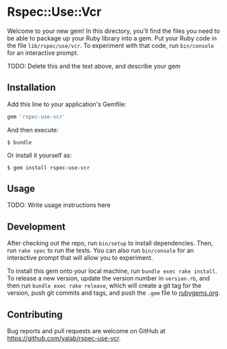 # Rspec::Use::Vcr

Welcome to your new gem! In this directory, you'll find the files you need to be able to package up your Ruby library into a gem. Put your Ruby code in the file `lib/rspec/use/vcr`. To experiment with that code, run `bin/console` for an interactive prompt.

TODO: Delete this and the text above, and describe your gem

## Installation

Add this line to your application's Gemfile:

```ruby
gem 'rspec-use-vcr'
```

And then execute:

    $ bundle

Or install it yourself as:

    $ gem install rspec-use-vcr

## Usage

TODO: Write usage instructions here

## Development

After checking out the repo, run `bin/setup` to install dependencies. Then, run `rake spec` to run the tests. You can also run `bin/console` for an interactive prompt that will allow you to experiment.

To install this gem onto your local machine, run `bundle exec rake install`. To release a new version, update the version number in `version.rb`, and then run `bundle exec rake release`, which will create a git tag for the version, push git commits and tags, and push the `.gem` file to [rubygems.org](https://rubygems.org).

## Contributing

Bug reports and pull requests are welcome on GitHub at https://github.com/yalab/rspec-use-vcr.

